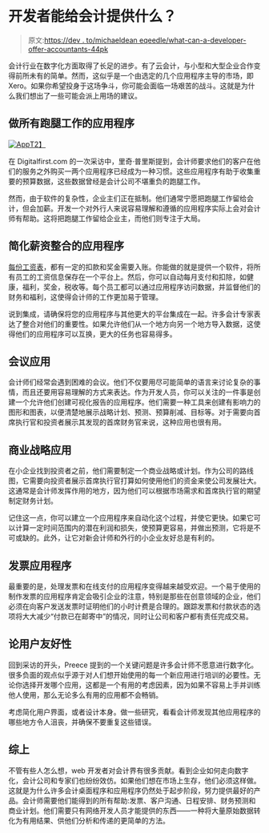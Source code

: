 # 开发者能给会计提供什么？

> 原文:[https://dev . to/michaeldean eqeedle/what-can-a-developer-offer-accountants-44pk](https://dev.to/michaeldeaneqeedle/what-can-a-developer-offer-accountants-44pk)

会计行业在数字化方面取得了长足的进步。有了云会计，与小型和大型企业合作变得前所未有的简单。然而，这似乎是一个由选定的几个应用程序主导的市场，即 Xero。如果你希望投身于这场争斗，你可能会面临一场艰苦的战斗。这就是为什么我们想出了一些可能会派上用场的建议。

## 做所有跑腿工作的应用程序

[![App](../Images/f72941433f316aaab744ec7b977795d7.png)T2】](https://res.cloudinary.com/practicaldev/image/fetch/s--BDvLIK9V--/c_limit%2Cf_auto%2Cfl_progressive%2Cq_auto%2Cw_880/https://i.imgur.com/r4G8LgE.jpg)

在 Digitalfirst.com 的一次采访中，里奇·普里斯提到，会计师要求他们的客户在他们的服务之外购买一两个应用程序已经成为一种习惯。这些应用程序有助于收集重要的预算数据，这些数据曾经是会计公司不堪重负的跑腿工作。

然而，由于软件的复杂性，企业主们正在抵制。他们通常宁愿把跑腿工作留给会计，但会加薪。开发一个对外行人来说容易理解和遵循的应用程序实际上会对会计师有帮助。这将把跑腿工作留给企业主，而他们则专注于大局。

## 简化薪资整合的应用程序

[每份工资表](https://accountantonline.ie/guides/payroll/)，都有一定的扣款和奖金需要入账。你能做的就是提供一个软件，将所有员工的工资信息保存在一个平台上。然后，你可以自动每月支付和扣除，如健康，福利，奖金，税收等。每个员工都可以通过应用程序访问数据，并监督他们的财务和福利，这使得会计师的工作更加易于管理。

说到集成，请确保将您的应用程序与其他更大的平台集成在一起。许多会计专家表达了整合对他们的重要性。如果允许他们从一个地方向另一个地方导入数据，这使得他们的应用程序可以互换，更大的任务也容易得多。

## 会议应用

会计师们经常会遇到困难的会议。他们不仅要用尽可能简单的语言来讨论复杂的事情，而且还要用容易理解的方式来表达。作为开发人员，你可以关注的一件事是创建一个允许他们创建可视化报告的应用程序。他们需要一种工具来创建有影响力的图形和图表，以便清楚地展示战略计划、预测、预算削减、目标等。对于需要向首席执行官和投资者展示其发现的首席财务官来说，这种应用也很有用。

## 商业战略应用

在小企业找到投资者之前，他们需要制定一个商业战略或计划。作为公司的路线图，它需要向投资者展示首席执行官打算如何使用他们的资金来使公司发展壮大。这通常是会计师发挥作用的地方，因为他们可以根据市场需求和首席执行官的期望制定财务计划。

记住这一点，你可以建立一个应用程序来自动化这个过程，并使它更快。如果它可以计算一定时间范围内的潜在利润和损失，使预算更容易，并做出预测，它将是不可或缺的。此外，让它对新会计师和外行的小企业友好总是有利的。

## 发票应用程序

最重要的是，处理发票和在线支付的应用程序变得越来越受欢迎。一个易于使用的制作发票的应用程序肯定会吸引企业的注意，特别是那些在创意领域的企业，他们必须在向客户发送发票时证明他们的小时计费是合理的。跟踪发票和付款状态的选项将大大减少“付款已在邮寄中”的情况，同时让公司和客户都有责任完成交易。

## 论用户友好性

回到采访的开头，Preece 提到的一个关键问题是许多会计师不愿意进行数字化。很多负面的观点似乎源于对人们想开始使用的每一个新应用进行培训的必要性。无论你选择开发哪个应用，这都是一个有用的考虑因素，因为如果不容易上手并训练他人使用，那么无论多么有用的应用都不会畅销。

考虑简化用户界面，或者设计本身。做一些研究，看看会计师发现其他应用程序的哪些地方令人沮丧，并确保不要重复这些错误。

## 综上

不管有些人怎么想，web 开发者对会计界有很多贡献。看到企业如何走向数字化，会计公司和专家们也纷纷效仿。如果他们想在市场上生存，他们必须这样做。这就是为什么许多会计桌面程序和应用程序仍然处于起步阶段，努力提供最好的产品。会计师需要他们能得到的所有帮助:发票、客户沟通、日程安排、财务预测和商业计划。他们需要只有网络开发人员才能提供的东西——一种将大量原始数据转化为有用结果、供他们分析和传递的更简单的方法。